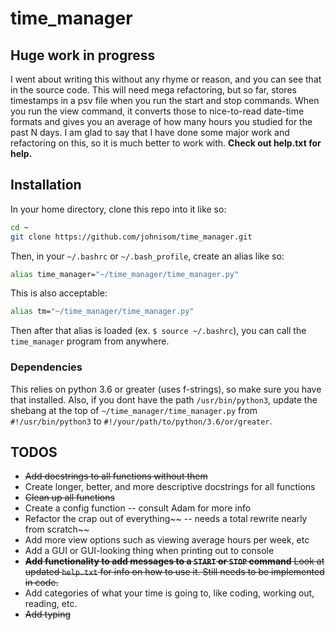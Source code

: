 # time_manager

## Huge work in progress

I went about writing this without any rhyme or reason,
and you can see that in the source code.
This will need mega refactoring, but so far, stores timestamps in
a psv file when you run the start and stop commands. When you run
the view command, it converts those to nice-to-read date-time formats
and gives you an average of how many hours you studied for the past
N days.
I am glad to say that I have done some major work and refactoring on this,
so it is much better to work with.
__Check out help.txt for help.__

## Installation

In your home directory, clone this repo into it like so:

```bash
cd ~
git clone https://github.com/johnisom/time_manager.git
```

Then, in your `~/.bashrc` or `~/.bash_profile`, create an alias
like so:

```bash
alias time_manager="~/time_manager/time_manager.py"
```

This is also acceptable:

```bash
alias tm="~/time_manager/time_manager.py"
```

Then after that alias is loaded (ex. `$ source ~/.bashrc`), you can call the
`time_manager` program from anywhere.

### Dependencies

This relies on python 3.6 or greater (uses f-strings), so make sure you have that installed.
Also, if you dont have the path `/usr/bin/python3`, update the shebang at the top of
`~/time_manager/time_manager.py` from `#!/usr/bin/python3` to `#!/your/path/to/python/3.6/or/greater`.

## TODOS

* ~~Add docstrings to all functions without them~~
* Create longer, better, and more descriptive docstrings for all functions
* ~~Clean up all functions~~
* Create a config function -- consult Adam for more info
* Refactor the crap out of everything~~ -- needs a total rewrite nearly from scratch~~
* Add more view options such as viewing average hours per week, etc
* Add a GUI or GUI-looking thing when printing out to console
* ~~__Add functionality to add messages to a `START` or `STOP` command__
  Look at updated `help.txt` for info on how to use it. Still needs to be implemented
  in code.~~
* Add categories of what your time is going to, like coding, working out,
  reading, etc.
* ~~Add typing~~
